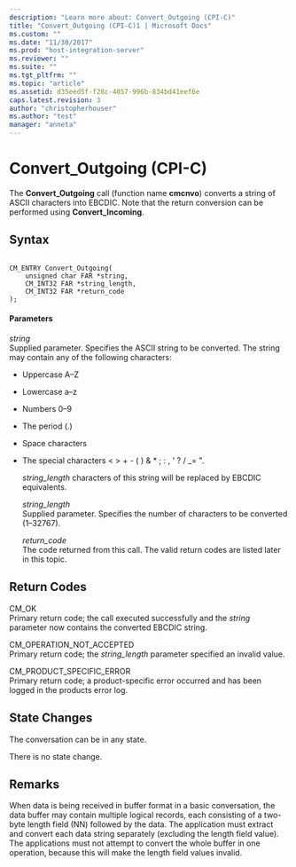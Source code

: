 ```yaml
---
description: "Learn more about: Convert_Outgoing (CPI-C)"
title: "Convert_Outgoing (CPI-C)1 | Microsoft Docs"
ms.custom: ""
ms.date: "11/30/2017"
ms.prod: "host-integration-server"
ms.reviewer: ""
ms.suite: ""
ms.tgt_pltfrm: ""
ms.topic: "article"
ms.assetid: d35eed5f-f28c-4057-996b-834bd41eef6e
caps.latest.revision: 3
author: "christopherhouser"
ms.author: "test"
manager: "anneta"
---
```

# Convert_Outgoing (CPI-C)
The **Convert_Outgoing** call (function name **cmcnvo**) converts a string of ASCII characters into EBCDIC. Note that the return conversion can be performed using **Convert_Incoming**.  
  
## Syntax  
  
```  
  
CM_ENTRY Convert_Outgoing(  
    unsigned char FAR *string,    
    CM_INT32 FAR *string_length,  
    CM_INT32 FAR *return_code   
);  
```  
  
#### Parameters  
 *string*  
 Supplied parameter. Specifies the ASCII string to be converted. The string may contain any of the following characters:  
  
- Uppercase A–Z  
  
- Lowercase a–z  
  
- Numbers 0–9  
  
- The period (.)  
  
- Space characters  
  
- The special characters \< > + - ( ) & * ; : , '  ? / _= ".  
  
  *string_length* characters of this string will be replaced by EBCDIC equivalents.  
  
  *string_length*  
  Supplied parameter. Specifies the number of characters to be converted (1–32767).  
  
  *return_code*  
  The code returned from this call. The valid return codes are listed later in this topic.  
  
## Return Codes  
 CM_OK  
 Primary return code; the call executed successfully and the *string* parameter now contains the converted EBCDIC string.  
  
 CM_OPERATION_NOT_ACCEPTED  
 Primary return code; the *string_length* parameter specified an invalid value.  
  
 CM_PRODUCT_SPECIFIC_ERROR  
 Primary return code; a product-specific error occurred and has been logged in the products error log.  
  
## State Changes  
 The conversation can be in any state.  
  
 There is no state change.  
  
## Remarks  
 When data is being received in buffer format in a basic conversation, the data buffer may contain multiple logical records, each consisting of a two-byte length field (NN) followed by the data. The application must extract and convert each data string separately (excluding the length field value). The applications must not attempt to convert the whole buffer in one operation, because this will make the length field values invalid.
